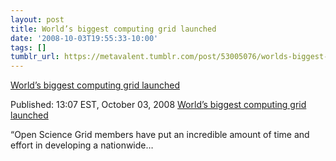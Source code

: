 ```yaml
---
layout: post
title: World’s biggest computing grid launched
date: '2008-10-03T19:55:33-10:00'
tags: []
tumblr_url: https://metavalent.tumblr.com/post/53005076/worlds-biggest-computing-grid-launched
---
```

[World’s biggest computing grid launched](http://metavalent.com/?p=939)  

Published: 13:07 EST, October 03, 2008 [World’s biggest computing grid launched](http://www.physorg.com/news142258066.html)

“Open Science Grid members have put an incredible amount of time and effort in developing a nationwide…

